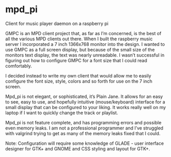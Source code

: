 # mpd_pi
Client for music player daemon on a raspberry pi

GMPC is an MPD client project that, as far as I’m concerned, is the best of all the various MPD clients out there. When I built the raspberry music server I incorporated a 7 inch 1366x768 monitor into the design. I wanted to use GMPC as a full screen display, but because of the small size of the monitors text display, the text was nearly unreadable. I wasn’t successful in figuring out how to configure GMPC for a font size that I could read comfortably. 

I decided instead to write my own client that would allow me to easily configure the font size, style, colors and so forth for use on the 7 inch screen.

Mpd_pi is not elegant, or sophisticated, it’s Plain Jane. It allows for an easy to see, easy to use, and hopefully intuitive (mouse/keyboard) interface for a small display that can be configured to your liking. It works really well on my laptop if I want to quickly change the track or playlist.

Mpd_pi is not feature complete, and has programming errors and possible even memory leaks. I am not a professional programmer and I’ve struggled with valgrind trying to get as many of the memory leaks fixed that I could.

Note:	Configuration will require some knowledge of GLADE - user interface designer for GTK+ and GNOME and CSS styling and layout for GTK+.
